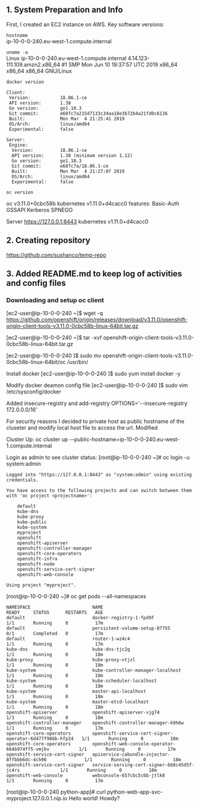 ## 1. System Preparation and Info 
First, I created an EC2 instance on AWS. Key software versions:

`hostname`  
ip-10-0-0-240.eu-west-1.compute.internal


`uname -a`  
Linux ip-10-0-0-240.eu-west-1.compute.internal 4.14.123-111.109.amzn2.x86_64 #1 SMP Mon Jun 10 19:37:57 UTC 2019 x86_64 x86_64 x86_64 GNU/Linux


`docker version`
```
Client:
 Version:           18.06.1-ce
 API version:       1.38
 Go version:        go1.10.3
 Git commit:        e68fc7a215d7133c34aa18e3b72b4a21fd0c6136
 Built:             Mon Mar  4 21:25:41 2019
 OS/Arch:           linux/amd64
 Experimental:      false

Server:
 Engine:
  Version:          18.06.1-ce
  API version:      1.38 (minimum version 1.12)
  Go version:       go1.10.3
  Git commit:       e68fc7a/18.06.1-ce
  Built:            Mon Mar  4 21:27:07 2019
  OS/Arch:          linux/amd64
  Experimental:     false
```
`oc version`

oc v3.11.0+0cbc58b
kubernetes v1.11.0+d4cacc0
features: Basic-Auth GSSAPI Kerberos SPNEGO

Server https://127.0.0.1:8443
kubernetes v1.11.0+d4cacc0


## 2. Creating repository 
https://github.com/sushanco/temp-repo

## 3. Added README.md to keep log of activities and config files
### Downloading and setup oc client 

[ec2-user@ip-10-0-0-240 ~]$ wget -q https://github.com/openshift/origin/releases/download/v3.11.0/openshift-origin-client-tools-v3.11.0-0cbc58b-linux-64bit.tar.gz


[ec2-user@ip-10-0-0-240 ~]$ tar -xvf openshift-origin-client-tools-v3.11.0-0cbc58b-linux-64bit.tar.gz

[ec2-user@ip-10-0-0-240 ]$ sudo mv openshift-origin-client-tools-v3.11.0-0cbc58b-linux-64bit/oc /usr/bin/

Install docker 
[ec2-user@ip-10-0-0-240 ]$ sudo yum install docker -y

Modify docker deamon config file 
[ec2-user@ip-10-0-0-240 ]$ sudo vim /etc/sysconfig/docker

Added insecure-registry and add-registry
OPTIONS='--insecure-registry 172.0.0.0/16'


For security reasons I decided to private host as public hostname of the cluseter and modify local host file to access the url.
Modified 

Cluster Up:
oc cluster up --public-hostname=ip-10-0-0-240.eu-west-1.compute.internal

Login as admin to see cluster status:
[root@ip-10-0-0-240 ~]# oc login -u system:admin
```
Logged into "https://127.0.0.1:8443" as "system:admin" using existing credentials.

You have access to the following projects and can switch between them with 'oc project <projectname>':

    default
    kube-dns
    kube-proxy
    kube-public
    kube-system
    myproject
    openshift
    openshift-apiserver
    openshift-controller-manager
    openshift-core-operators
    openshift-infra
    openshift-node
    openshift-service-cert-signer
    openshift-web-console

Using project "myproject".
```

[root@ip-10-0-0-240 ~]# oc get pods --all-namespaces
```
NAMESPACE                       NAME                                                      READY     STATUS      RESTARTS   AGE
default                         docker-registry-1-fpd9f                                   1/1       Running     0          17m
default                         persistent-volume-setup-87755                             0/1       Completed   0          17m
default                         router-1-wz4c4                                            1/1       Running     0          17m
kube-dns                        kube-dns-tjc2g                                            1/1       Running     0          18m
kube-proxy                      kube-proxy-vtjzl                                          1/1       Running     0          18m
kube-system                     kube-controller-manager-localhost                         1/1       Running     0          18m
kube-system                     kube-scheduler-localhost                                  1/1       Running     0          18m
kube-system                     master-api-localhost                                      1/1       Running     0          18m
kube-system                     master-etcd-localhost                                     1/1       Running     0          18m
openshift-apiserver             openshift-apiserver-vjg74                                 1/1       Running     0          18m
openshift-controller-manager    openshift-controller-manager-k9h6w                        1/1       Running     0          17m
openshift-core-operators        openshift-service-cert-signer-operator-6d477f986b-hfp24   1/1       Running     0          18m
openshift-core-operators        openshift-web-console-operator-664b974ff5-vmjbv           1/1       Running     0          17m
openshift-service-cert-signer   apiservice-cabundle-injector-8ffbbb6dc-4ch96              1/1       Running     0          18m
openshift-service-cert-signer   service-serving-cert-signer-668c45d5f-jc4rs               1/1       Running     0          18m
openshift-web-console           webconsole-657cbc5c6b-jtlk8                               1/1       Running     0          17m
```


[root@ip-10-0-0-240 python-app]# curl python-web-app-svc-myproject.127.0.0.1.nip.io
Hello world! Howdy?


